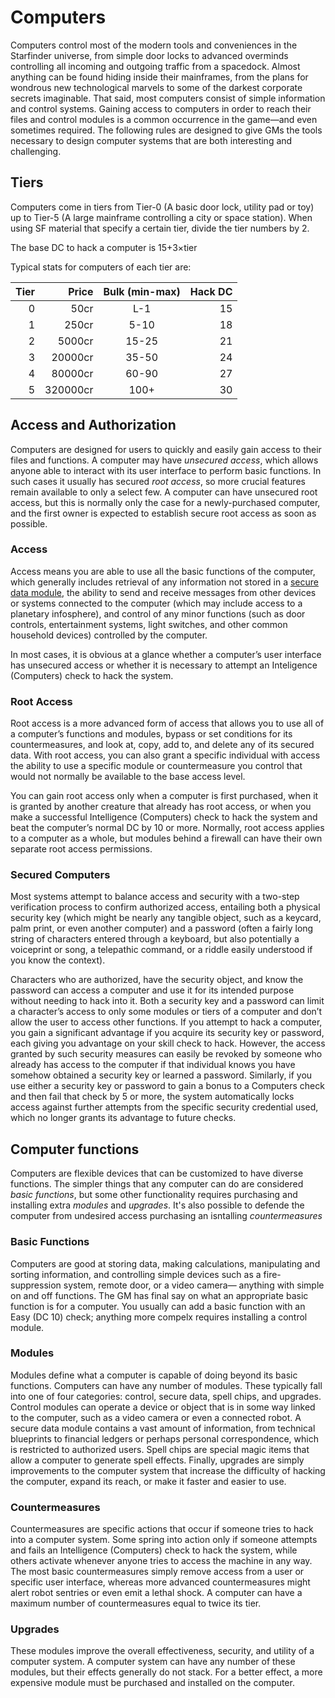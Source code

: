 # Computers

Computers control most of the modern tools and conveniences in the Starfinder universe, from simple door locks to
advanced overminds controlling all incoming and outgoing traffic from a spacedock. Almost anything can be found
hiding inside their mainframes, from the plans for wondrous new technological marvels to some of the darkest
corporate secrets imaginable. That said, most computers consist of simple information and control systems.
Gaining access to computers in order to reach their files and control modules is a common occurrence in the
game—and even sometimes required. The following rules are designed to give GMs the tools necessary to design
computer systems that are both interesting and challenging.

## Tiers

Computers come in tiers from Tier-0 (A basic door lock, utility pad or toy) up to Tier-5 (A large mainframe controlling a city or space station). When using SF material that specify a certain tier, divide the tier numbers by 2.

The base DC to hack a computer is 15+3×tier

Typical stats for computers of each tier are:

|Tier|Price    |Bulk (min-max)| Hack DC|
|---:|--------:|:------------:|-------:|
|0   |50cr     |L-1           | 15     |
|1   |250cr    |5-10          | 18     |
|2   |5000cr   |15-25         | 21     |
|3   |20000cr  |35-50         | 24     |
|4   |80000cr  |60-90         | 27     |
|5   |320000cr |100+          | 30     |

## Access and Authorization

Computers are designed for users to quickly and easily gain access to their files and functions. A computer may have *unsecured access*, which allows anyone able to interact with its user interface to perform basic functions. In such cases it usually has secured *root access*, so more crucial features remain available to only a select few. A computer can have unsecured root access, but this is normally only the case for a newly-purchased computer, and the first owner is expected to establish secure root access as soon as possible.

### Access

Access means you are able to use all the basic functions of the computer, which generally includes retrieval of any information not stored in a [secure data module](#modules), the ability to send and receive messages from other devices or systems connected to the computer (which may include access to a planetary infosphere), and control of any minor functions (such as door controls, entertainment systems, light switches, and other common household devices) controlled by the computer.

In most cases, it is obvious at a glance whether a computer’s user interface has unsecured access or whether it is necessary to attempt an Inteligence (Computers) check to hack the system.

### Root Access

Root access is a more advanced form of access that allows you to use all of a computer’s functions and modules, bypass or set conditions for its countermeasures, and look at, copy, add to, and delete any of its secured data. With root access, you can also grant a specific individual with access the ability to use a specific module or countermeasure you control that would not normally be available to the base access level.

You can gain root access only when a computer is first purchased, when it is granted by another creature that already has root access, or when you make a successful Intelligence (Computers) check to hack the system and beat the computer’s normal DC by 10 or more. Normally, root access applies to a computer as a whole, but modules behind a firewall can have their own separate root access permissions.

### Secured Computers

Most systems attempt to balance access and security with a two-step verification process to confirm authorized access, entailing both a physical security key (which might be nearly any tangible object, such as a keycard, palm print, or even another computer) and a password (often a fairly long string of characters entered through a keyboard, but also potentially a voiceprint or song, a telepathic command, or a riddle easily understood if you know the context).

Characters who are authorized, have the security object, and know the password can access a computer and use it for its intended purpose without needing to hack into it. Both a security key and a password can limit a character’s access to only some modules or tiers of a computer and don’t allow the user to access other functions. If you attempt to hack a computer, you gain a significant advantage if you acquire its security key or password, each giving you advantage on your skill check to hack. However, the access granted by such security measures can easily be revoked by someone who already has access to the computer if that individual knows you have somehow obtained a security key or learned a password. Similarly, if you use either a security key or password to gain a bonus to a Computers check and then fail that check by 5 or more, the system automatically locks access against further attempts from the specific security credential used, which no longer grants its advantage to future checks.

## Computer functions

Computers are flexible devices that can be customized to have diverse functions. The simpler things that any computer can do are considered *basic functions*, but some other functionality requires purchasing and installing extra *modules* and *upgrades*. It's also possible to defende the computer from undesired access purchasing an isntalling *countermeasures*

### Basic Functions

Computers are good at storing data, making calculations, manipulating and sorting information, and controlling simple devices such as a fire-suppression system, remote door, or a video camera— anything with simple on and off functions. The GM has final say on what an appropriate basic function is for a computer. You usually can add a basic function with an Easy (DC 10) check; anything more compelx requires installing a control module.

### Modules

Modules define what a computer is capable of doing beyond its basic functions. Computers can have any number of modules. These typically fall into one of four categories: control, secure data, spell chips, and upgrades. Control modules can operate a device or object that is in some way linked to the computer, such as a video camera or even a connected robot. A secure data module contains a vast amount of information, from technical blueprints to financial ledgers or perhaps personal correspondence, which is restricted to authorized users. Spell chips are special magic items that allow a computer to generate spell effects. Finally, upgrades are simply improvements to the computer system that increase the difficulty of hacking the computer, expand its reach, or make it faster and easier to use.

### Countermeasures

Countermeasures are specific actions that occur if someone tries to hack into a computer system. Some spring into action only if someone attempts and fails an Intelligence (Computers) check to hack the system, while others activate whenever anyone tries to access the machine in any way. The most basic countermeasures simply remove access from a user or specific user interface, whereas more advanced countermeasures might alert robot sentries or even emit a lethal shock. A computer can have a maximum number of countermeasures equal to twice its tier.

### Upgrades

These modules improve the overall effectiveness, security, and utility of a computer system. A computer system can have any number of these modules, but their effects generally do not stack. For a better effect, a more expensive module must be purchased and installed on the computer.
